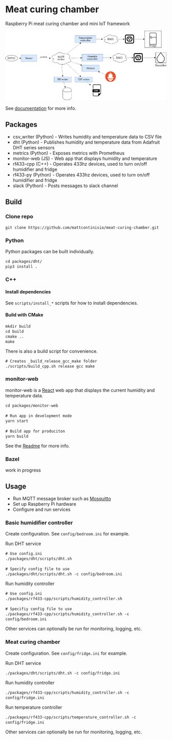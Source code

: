 # Meat curing chamber

Raspberry Pi meat curing chamber and mini IoT framework

![alt text](./doc/architecture.png "Architecture")

See [documentation](./doc/design.md) for more info.

## Packages

* csv_writer (Python) - Writes humidity and temperature data to CSV file
* dht (Python) - Publishes humidity and temperature data from Adafruit DHT series sensors
* metrics (Python) - Exposes metrics with Prometheus
* monitor-web (JS) - Web app that displays humidity and temperature
* rf433-cpp (C++) - Operates 433hz devices, used to turn on/off humidifier and fridge
* rf433-py (Python) - Operates 433hz devices, used to turn on/off humidifier and fridge
* slack (Python) - Posts messages to slack channel

## Build

### Clone repo

    git clone https://github.com/mattcontinisio/meat-curing-chamber.git

### Python

Python packages can be built individually.

    cd packages/dht/
    pip3 install .

### C++

#### Install dependencies

See `scripts/install_*` scripts for how to install dependencies.

#### Build with CMake

    mkdir build
    cd build
    cmake ..
    make

There is also a build script for convenience.

    # Creates _build_release_gcc_make folder
    ./scripts/build_cpp.sh release gcc make

### monitor-web

monitor-web is a [React](https://reactjs.org/) web app that displays the current humidity and temperature data.

    cd packages/monitor-web

    # Run app in development mode
    yarn start

    # Build app for produciton
    yarn build

See the [Readme](./packages/monitor-web/README.md) for more info.

### Bazel

work in progress

## Usage

* Run MQTT message broker such as [Mosquitto](https://mosquitto.org/)
* Set up Raspberry Pi hardware
* Configure and run services

### Basic humidifier controller

Create configuration. See `config/bedroom.ini` for example.

Run DHT service

    # Use config.ini
    ./packages/dht/scripts/dht.sh

    # Specify config file to use
    ./packages/dht/scripts/dht.sh -c config/bedroom.ini

Run humidity controller

    # Use config.ini
    ./packages/rf433-cpp/scripts/humidity_controller.sh

    # Specifiy config file to use
    ./packages/rf433-cpp/scripts/humidity_controller.sh -c config/bedroom.ini

Other services can optionally be run for monitoring, logging, etc.

### Meat curing chamber

Create configuration. See `config/fridge.ini` for example.

Run DHT service

    ./packages/dht/scripts/dht.sh -c config/fridge.ini

Run humidity controller

    ./packages/rf433-cpp/scripts/humidity_controller.sh -c config/fridge.ini

Run temperature controller

    ./packages/rf433-cpp/scripts/temperature_controller.sh -c config/fridge.ini

Other services can optionally be run for monitoring, logging, etc.
